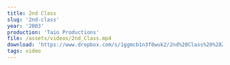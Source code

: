 ```yaml
---
title: 2nd Class
slug: '2nd-class'
year: '2003'
production: 'Taio Productions'
file: /assets/videos/2nd_Class.mp4
download: 'https://www.dropbox.com/s/1ggmcb1n3f8wuk2/2nd%20Class%20%282003%29.mp4?dl=0'
tags: video
---
```

